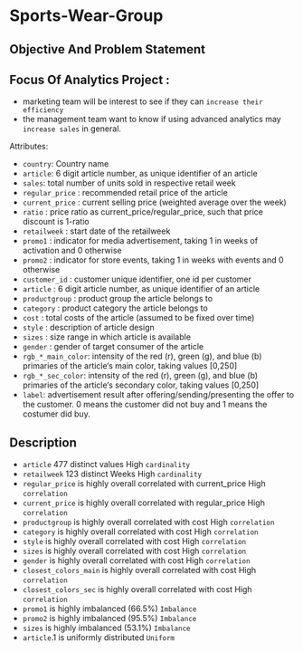 # Sports-Wear-Group
## Objective And Problem Statement

## Focus Of Analytics Project :
- marketing team will be interest to see if they can `increase their efficiency`
- the management team want to know if using advanced analytics may `increase sales` in general.

 Attributes:
- `country`:	Country name
- `article`: 	6 digit article number, as unique identifier of an article
- `sales`: 		total number of units sold in respective retail week
- `regular_price` : 	recommended retail price of the article
- `current_price` :  current selling price (weighted average over the week)
- `ratio` : 		price ratio as current_price/regular_price, such that price discount is 1-ratio 
- `retailweek` : 	start date of the retailweek
- `promo1` : 	indicator for media advertisement, taking 1 in weeks of activation and 0 otherwise
- `promo2` : 	indicator for store events, taking 1 in weeks with events and 0 otherwise
- `customer_id` : 	customer unique identifier, one id per customer
- `article` :  	6 digit article number, as unique identifier of an article
- `productgroup` : 	product group the article belongs to
- `category` : 	product category the article belongs to
- `cost` : 		total costs of the article (assumed to be fixed over time)
- `style` : 		description of article design
- `sizes` : 		size range in which article is available
- `gender` : 	gender of target consumer of the article
- `rgb_*_main_color`:	intensity of the red (r), green (g), and blue (b) primaries of the article‘s  main color, 		taking values [0,250]
- `rgb_*_sec_color`:	intensity of the red (r), green (g), and blue (b) primaries of the article‘s secondary 		color, taking values [0,250]
- `label`:		advertisement result after offering/sending/presenting the offer to the customer. 0 means the customer did not buy and 1 means the costumer did buy.

## Description
- ```article``` 477 distinct values	High ```cardinality```
- ```retailweek``` 123 distinct Weeks	High ```cardinality```
- ```regular_price``` is highly overall correlated with current_price	High ```correlation```
- ```current_price``` is highly overall correlated with regular_price	High ```correlation```
- ```productgroup``` is highly overall correlated with cost 	High ```correlation```
- ```category``` is highly overall correlated with cost 	High ```correlation```
- ```style``` is highly overall correlated with cost 	High ```correlation```
- ```sizes``` is highly overall correlated with cost 	High ```correlation```
- ```gender``` is highly overall correlated with cost 	High ```correlation```
- ```closest_colors_main``` is highly overall correlated with cost 	High ```correlation```
- ```closest_colors_sec``` is highly overall correlated with cost 	High ```correlation```
- ```promo1``` is highly imbalanced (66.5%)	```Imbalance```
- ```promo2``` is highly imbalanced (95.5%)	```Imbalance```
- ```sizes``` is highly imbalanced (53.1%)	```Imbalance```
- ```article```.1 is uniformly distributed	```Uniform```
